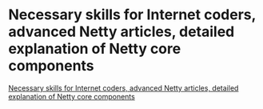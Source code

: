 # Necessary skills for Internet coders, advanced Netty articles, detailed explanation of Netty core components
[Necessary skills for Internet coders, advanced Netty articles, detailed explanation of Netty core components](https://aiwithcloud.com/2022/09/16/necessary_skills_for_internet_coders_advanced_netty_articles_detailed_explanation_of_netty_core_components/)